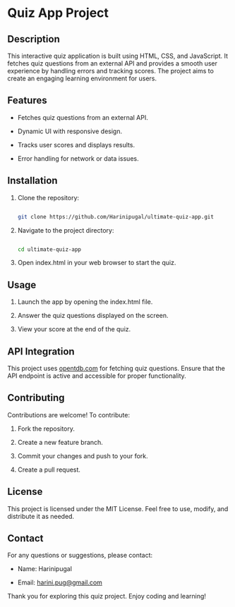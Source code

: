 # Quiz App Project



## Description

This interactive quiz application is built using HTML, CSS, and JavaScript. It fetches quiz questions from an external API and provides a smooth user experience by handling errors and tracking scores. The project aims to create an engaging learning environment for users.



## Features

- Fetches quiz questions from an external API.

- Dynamic UI with responsive design.

- Tracks user scores and displays results.

- Error handling for network or data issues.



## Installation

1. Clone the repository:

   ```bash

   git clone https://github.com/Harinipugal/ultimate-quiz-app.git
   ```
   

2. Navigate to the project directory:

   ```bash

   cd ultimate-quiz-app

   ```

3. Open index.html in your web browser to start the quiz.



## Usage

1. Launch the app by opening the index.html file.

2. Answer the quiz questions displayed on the screen.

3. View your score at the end of the quiz.



## API Integration

This project uses [opentdb.com](https://opentdb.com/api.php?amount=10&type=multiple) for fetching quiz questions. Ensure that the API endpoint is active and accessible for proper functionality.



## Contributing

Contributions are welcome! To contribute:

1. Fork the repository.

2. Create a new feature branch.

3. Commit your changes and push to your fork.

4. Create a pull request.



## License

This project is licensed under the MIT License. Feel free to use, modify, and distribute it as needed.



## Contact

For any questions or suggestions, please contact:

- Name: Harinipugal

- Email: harini.pug@gmail.com



Thank you for exploring this quiz project. Enjoy coding and learning!
